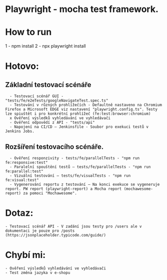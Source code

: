 # Playwright - mocha test framework.

# How to run
1 - npm install
2 - npx playwright install

# Hotovo:
## Základní testovací scénáře
      - Testovací scénář GUI - "tests/fe/e2eTests/googleNavigateTest.spec.ts"
      - Testování v různých prohlížečích - Defaultně nastaveno na Chromium Firefox a Microsoft EDGE viz nastavení "playwright.config.ts". Testy lze spiuštět i pro konkrétní prohlížeč (fe:test:browser:chromium)
      x Ověření výsledků vyhledávání ve vyhledávači
      - Ověření odpovědí z API - "tests/api"
      - Napojení na CI/CD – Jenkinsfile - Soubor pro exekuci testů v Jenkins Jobs. 
## Rozšíření testovacího scénáře.
      - Ověření responzivity - tests/fe/parallelTests - "npm run fe:responsive:test"
      - Paralelní spouštění testů – tests/fe/parallelTests - "npm run fe:parallel:test"
      - Vizuální testování – tests/fe/visualTests - "npm run fe:visual:test"
      - Vygenerování reportu z testování – Na konci exekuce se vygeneruje report. PW report (playwright-report) a Mocha report (mochawesome-report) za pomoci "Mochawesome". 

# Dotaz:
    - Testovací scénář API - V zadání jsou testy pro /users ale v dokumentaci je pouze pro /posts (https://jsonplaceholder.typicode.com/guide/)

# Chybí mi:
    - Ověření výsledků vyhledávání ve vyhledávači
    - Test změna jazyka v e-shopu
